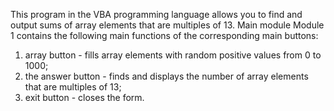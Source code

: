 ﻿This program in the VBA programming language allows you to find and output sums of array elements 
that are multiples of 13.
Main module Module 1 contains the following main functions of the corresponding main buttons:
1) array button - fills array elements with random positive values ​​from 0 to 1000;
2) the answer button - finds and displays the number of array elements that are multiples of 13;
3) exit button - closes the form.